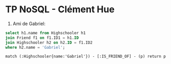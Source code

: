 # TP NoSQL - Clément Hue

1. Ami de Gabriel:
```sql
select h1.name from Highschooler h1
join Friend f1 on f1.ID1 = h1.ID
join Highschooler h2 on h2.ID = f1.ID2
where h2.name = 'Gabriel';
```
```cypher
match (:Highschooler{name:'Gabriel'}) - [:IS_FRIEND_OF] - (p) return p
```

